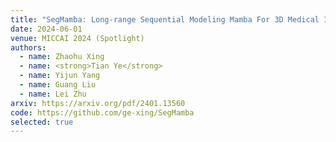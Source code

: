 ```yaml
---
title: "SegMamba: Long-range Sequential Modeling Mamba For 3D Medical Image Segmentation"
date: 2024-06-01
venue: MICCAI 2024 (Spotlight)
authors:
  - name: Zhaohu Xing
  - name: <strong>Tian Ye</strong>
  - name: Yijun Yang
  - name: Guang Liu
  - name: Lei Zhu
arxiv: https://arxiv.org/pdf/2401.13560
code: https://github.com/ge-xing/SegMamba
selected: true
---
```



